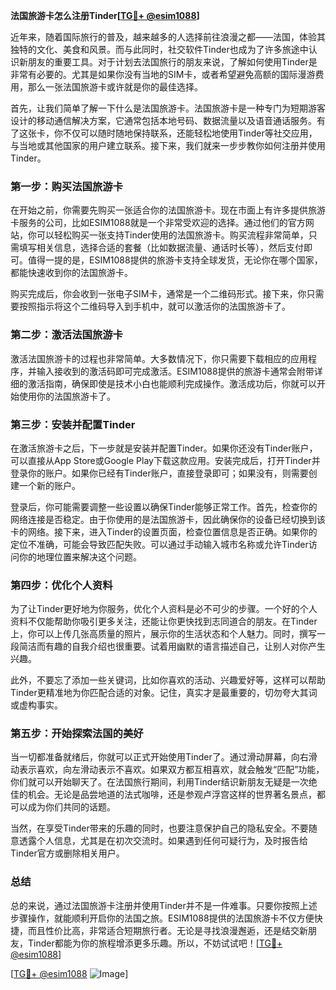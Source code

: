 **法国旅游卡怎么注册Tinder[[TG💪+ @esim1088](https://t.me/s/esim1088)]**

近年来，随着国际旅行的普及，越来越多的人选择前往浪漫之都——法国，体验其独特的文化、美食和风景。而与此同时，社交软件Tinder也成为了许多旅途中认识新朋友的重要工具。对于计划去法国旅行的朋友来说，了解如何使用Tinder是非常有必要的。尤其是如果你没有当地的SIM卡，或者希望避免高额的国际漫游费用，那么一张法国旅游卡或许就是你的最佳选择。

首先，让我们简单了解一下什么是法国旅游卡。法国旅游卡是一种专门为短期游客设计的移动通信解决方案，它通常包括本地号码、数据流量以及语音通话服务。有了这张卡，你不仅可以随时随地保持联系，还能轻松地使用Tinder等社交应用，与当地或其他国家的用户建立联系。接下来，我们就来一步步教你如何注册并使用Tinder。

### 第一步：购买法国旅游卡

在开始之前，你需要先购买一张适合你的法国旅游卡。现在市面上有许多提供旅游卡服务的公司，比如ESIM1088就是一个非常受欢迎的选择。通过他们的官方网站，你可以轻松购买一张支持Tinder使用的法国旅游卡。购买流程非常简单，只需填写相关信息，选择合适的套餐（比如数据流量、通话时长等），然后支付即可。值得一提的是，ESIM1088提供的旅游卡支持全球发货，无论你在哪个国家，都能快速收到你的法国旅游卡。

购买完成后，你会收到一张电子SIM卡，通常是一个二维码形式。接下来，你只需要按照指示将这个二维码导入到手机中，就可以激活你的法国旅游卡了。

### 第二步：激活法国旅游卡

激活法国旅游卡的过程也非常简单。大多数情况下，你只需要下载相应的应用程序，并输入接收到的激活码即可完成激活。ESIM1088提供的旅游卡通常会附带详细的激活指南，确保即使是技术小白也能顺利完成操作。激活成功后，你就可以开始使用你的法国旅游卡了。

### 第三步：安装并配置Tinder

在激活旅游卡之后，下一步就是安装并配置Tinder。如果你还没有Tinder账户，可以直接从App Store或Google Play下载这款应用。安装完成后，打开Tinder并登录你的账户。如果你已经有Tinder账户，直接登录即可；如果没有，则需要创建一个新的账户。

登录后，你可能需要调整一些设置以确保Tinder能够正常工作。首先，检查你的网络连接是否稳定。由于你使用的是法国旅游卡，因此确保你的设备已经切换到该卡的网络。接下来，进入Tinder的设置页面，检查位置信息是否正确。如果你的定位不准确，可能会导致匹配失败。可以通过手动输入城市名称或允许Tinder访问你的地理位置来解决这个问题。

### 第四步：优化个人资料

为了让Tinder更好地为你服务，优化个人资料是必不可少的步骤。一个好的个人资料不仅能帮助你吸引更多关注，还能让你更快找到志同道合的朋友。在Tinder上，你可以上传几张高质量的照片，展示你的生活状态和个人魅力。同时，撰写一段简洁而有趣的自我介绍也很重要。试着用幽默的语言描述自己，让别人对你产生兴趣。

此外，不要忘了添加一些关键词，比如你喜欢的活动、兴趣爱好等，这样可以帮助Tinder更精准地为你匹配合适的对象。记住，真实才是最重要的，切勿夸大其词或虚构事实。

### 第五步：开始探索法国的美好

当一切都准备就绪后，你就可以正式开始使用Tinder了。通过滑动屏幕，向右滑动表示喜欢，向左滑动表示不喜欢。如果双方都互相喜欢，就会触发“匹配”功能，你们就可以开始聊天了。在法国旅行期间，利用Tinder结识新朋友无疑是一次绝佳的机会。无论是品尝地道的法式咖啡，还是参观卢浮宫这样的世界著名景点，都可以成为你们共同的话题。

当然，在享受Tinder带来的乐趣的同时，也要注意保护自己的隐私安全。不要随意透露个人信息，尤其是在初次交流时。如果遇到任何可疑行为，及时报告给Tinder官方或删除相关用户。

### 总结

总的来说，通过法国旅游卡注册并使用Tinder并不是一件难事。只要你按照上述步骤操作，就能顺利开启你的法国之旅。ESIM1088提供的法国旅游卡不仅方便快捷，而且性价比高，非常适合短期旅行者。无论是寻找浪漫邂逅，还是结交新朋友，Tinder都能为你的旅程增添更多乐趣。所以，不妨试试吧！[[TG💪+ @esim1088](https://t.me/s/esim1088)]

[[TG💪+ @esim1088](https://t.me/s/esim1088) ![Image](https://i.postimg.cc/4NQfJmqS/Snipaste-2025-05-13-00-14-12.png)]
